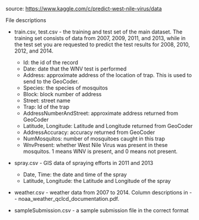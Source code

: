 source: https://www.kaggle.com/c/predict-west-nile-virus/data

File descriptions
- train.csv, test.csv - the training and test set of the main dataset. The training set consists of data from 2007, 2009, 2011, and 2013, while in the test set you are requested to predict the test results for 2008, 2010, 2012, and 2014.
  - Id: the id of the record
  - Date: date that the WNV test is performed
  - Address: approximate address of the location of trap. This is used to send to the GeoCoder.
  - Species: the species of mosquitos
  - Block: block number of address
  - Street: street name
  - Trap: Id of the trap
  - AddressNumberAndStreet: approximate address returned from GeoCoder
  - Latitude, Longitude: Latitude and Longitude returned from GeoCoder
  - AddressAccuracy: accuracy returned from GeoCoder
  - NumMosquitos: number of mosquitoes caught in this trap
  - WnvPresent: whether West Nile Virus was present in these mosquitos. 1 means WNV is present, and 0 means not present.

- spray.csv - GIS data of spraying efforts in 2011 and 2013
  - Date, Time: the date and time of the spray
  - Latitude, Longitude: the Latitude and Longitude of the spray

- weather.csv - weather data from 2007 to 2014. Column descriptions in - - noaa_weather_qclcd_documentation.pdf.

- sampleSubmission.csv - a sample submission file in the correct format

